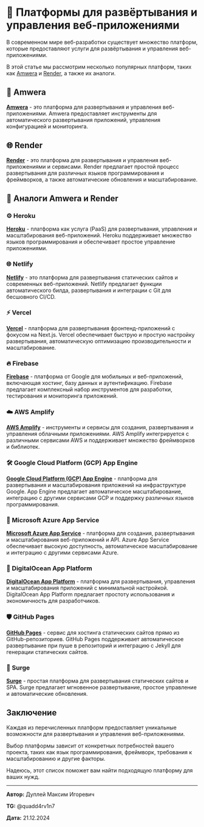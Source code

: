 # 🚀 Платформы для развёртывания и управления веб-приложениями

В современном мире веб-разработки существует множество платформ, которые предоставляют услуги для развёртывания и управления веб-приложениями.

В этой статье мы рассмотрим несколько популярных платформ, таких как [Amwera](https://amwera.com) и [Render](https://dashboard.render.com/), а также их аналоги.

## 🌟 Amwera

**[Amwera](https://amwera.com)** - это платформа для развертывания и управления веб-приложениями. Amwera предоставляет инструменты для автоматического развертывания приложений, управления конфигурацией и мониторинга.

## 🌐 Render

**[Render](https://dashboard.render.com/)** - это платформа для развертывания и управления веб-приложениями и сервисами. Render предлагает простой процесс развертывания для различных языков программирования и фреймворков, а также автоматические обновления и масштабирование.

## 🔄 Аналоги Amwera и Render

### ⚙️ Heroku

**[Heroku](https://www.heroku.com/)** - платформа как услуга (PaaS) для развертывания, управления и масштабирования веб-приложений. Heroku поддерживает множество языков программирования и обеспечивает простое управление приложениями.

### 🌐 Netlify

**[Netlify](https://www.netlify.com/)** - это платформа для развертывания статических сайтов и современных веб-приложений. Netlify предлагает функции автоматического билда, развертывания и интеграции с Git для бесшовного CI/CD.

### ⚡ Vercel

**[Vercel](https://vercel.com/)** - платформа для развертывания фронтенд-приложений с фокусом на Next.js. Vercel обеспечивает быструю и простую настройку развертывания, автоматическую оптимизацию производительности и масштабирование.

### 🔥 Firebase

**[Firebase](https://firebase.google.com/)** - платформа от Google для мобильных и веб-приложений, включающая хостинг, базу данных и аутентификацию. Firebase предлагает комплексный набор инструментов для разработки, тестирования и мониторинга приложений.

### ☁️ AWS Amplify

**[AWS Amplify](https://aws.amazon.com/amplify/)** - инструменты и сервисы для создания, развертывания и управления облачными приложениями. AWS Amplify интегрируется с различными сервисами AWS и поддерживает множество фреймворков и библиотек.

### 🛠️ Google Cloud Platform (GCP) App Engine

**[Google Cloud Platform (GCP) App Engine](https://cloud.google.com/appengine)** - платформа для развертывания и масштабирования приложений на инфраструктуре Google. App Engine предлагает автоматическое масштабирование, интеграцию с другими сервисами GCP и поддержку различных языков программирования.

### 🔧 Microsoft Azure App Service

**[Microsoft Azure App Service](https://azure.microsoft.com/services/app-service/)** - платформа для создания, развертывания и масштабирования веб-приложений и API. Azure App Service обеспечивает высокую доступность, автоматическое масштабирование и интеграцию с другими сервисами Azure.

### 🌊 DigitalOcean App Platform

**[DigitalOcean App Platform](https://www.digitalocean.com/products/app-platform/)** - платформа для развертывания, управления и масштабирования приложений с минимальной настройкой. DigitalOcean App Platform предлагает простоту использования и экономичность для разработчиков.

### 🛡️ GitHub Pages

**[GitHub Pages](https://pages.github.com/)** - сервис для хостинга статических сайтов прямо из GitHub-репозиториев. GitHub Pages поддерживает автоматическое развертывание при пуше в репозиторий и интеграцию с Jekyll для генерации статических сайтов.

### 🚀 Surge

**[Surge](https://surge.sh/)** - простая платформа для развертывания статических сайтов и SPA. Surge предлагает мгновенное развертывание, простое управление и автоматические обновления.

## Заключение

Каждая из перечисленных платформ предоставляет уникальные возможности для развертывания и управления веб-приложениями.

Выбор платформы зависит от конкретных потребностей вашего проекта, таких как язык программирования, фреймворк, требования к масштабированию и другие факторы. 

Надеюсь, этот список поможет вам найти подходящую платформу для ваших нужд.

---

**Автор:** Дуплей Максим Игоревич

**TG:** @quadd4rv1n7

**Дата:** 21.12.2024